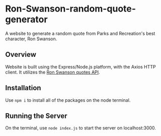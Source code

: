 # Ron-Swanson-random-quote-generator
A website to generate a random quote from Parks and Recreation's best character, Ron Swanson. 
## Overview
Website is built using the Express/Node.js platform, with the Axios HTTP client. It utilizes the [Ron Swanson quotes API](https://github.com/jamesseanwright/ron-swanson-quotes#ron-swanson-quotes-api). 
## Installation
Use `npm i` to install all of the packages on the node terminal. 

## Running the Server
On the terminal, use `node index.js` to start the server on localhost:3000.
